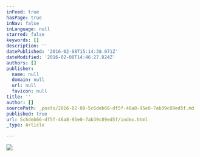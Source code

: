 ```yaml
---
inFeed: true
hasPage: true
inNav: false
inLanguage: null
starred: false
keywords: []
description: ''
datePublished: '2016-02-08T15:14:38.071Z'
dateModified: '2016-02-08T14:46:27.824Z'
authors: []
publisher:
  name: null
  domain: null
  url: null
  favicon: null
title: ''
author: []
sourcePath: _posts/2016-02-08-5c6deb66-df5f-46a8-95e0-7ab39c89ed5f.md
published: true
url: 5c6deb66-df5f-46a8-95e0-7ab39c89ed5f/index.html
_type: Article

---
```

![](https://the-grid-user-content.s3-us-west-2.amazonaws.com/914060be-3252-4e5a-9ef0-032f9b0b9096.jpg)